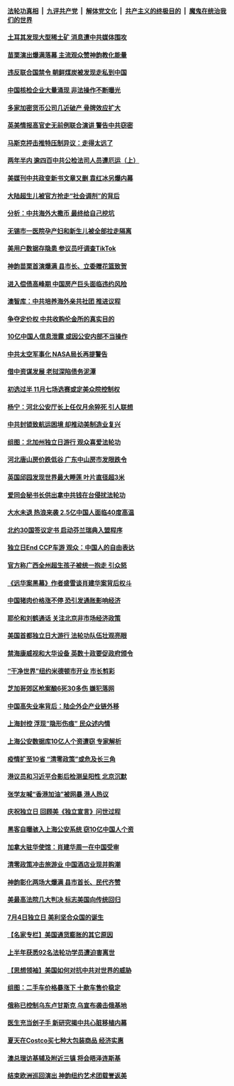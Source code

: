 ####  [法轮功真相](../../../../basic/blob/master/README.md?t=07071631) &nbsp;|&nbsp; [九评共产党](../../../../9ping.md/blob/master/README.md?t=07071631) &nbsp;|&nbsp; [解体党文化](../../../../jtdwh.md/blob/master/README.md?t=07071631)  &nbsp;|&nbsp; [共产主义的终极目的](../../../../gczydzjmd.md/blob/master/README.md?t=07071631) &nbsp;|&nbsp; [魔鬼在统治我们的世界](../../../../mgztzwmdsj.md/blob/master/README.md?t=07071631) 

#### [土耳其发现大型稀土矿 消息遭中共媒体围攻](../pages/nf4514/n13775425.md?t=07071631) 

#### [苗栗演出爆满落幕 主流观众赞神韵教化能量](../pages/nf4514/n13775260.md?t=07071631) 

#### [违反联合国禁令 朝鲜煤炭被发现走私到中国](../pages/nf4514/n13775248.md?t=07071631) 

#### [中国核检企业大量涌现 非法操作不断曝光](../pages/nf4514/n13775207.md?t=07071631) 

#### [多家加密货币公司几近破产 骨牌效应扩大](../pages/nf4514/n13775137.md?t=07071631) 

#### [英美情报高官史无前例联合演讲 警告中共窃密](../pages/nf4514/n13775046.md?t=07071631) 

#### [马斯克抨击推特压制异议：走得太远了](../pages/nf4514/n13774952.md?t=07071631) 

#### [两年半内 逾四百中共公检法司人员遭厄运（上）](../pages/nf4514/n13767733.md?t=07071631) 

#### [美媒刊中共政变新书文章又删 袁红冰另爆内幕](../pages/nf4514/n13774840.md?t=07071631) 

#### [大陆超生儿被官方抢走“社会调剂”的背后](../pages/nf4514/n13774832.md?t=07071631) 

#### [分析：中共海外大撒币 最终给自己挖坑](../pages/nf4514/n13774335.md?t=07071631) 

#### [无锡市一医院孕产妇和新生儿被全部拉走隔离](../pages/nf4514/n13774701.md?t=07071631) 

#### [美用户数据存隐患 参议员吁调查TikTok](../pages/nf4514/n13774633.md?t=07071631) 

#### [神韵苗栗首演爆满 县市长、立委赠花篮致贺](../pages/nf4514/n13774377.md?t=07071631) 

#### [进入偿债高峰期 中国房产巨头面临违约风险](../pages/nf4514/n13774314.md?t=07071631) 

#### [澳智库：中共培养海外亲共社团 推进议程](../pages/nf4514/n13774482.md?t=07071631) 

#### [争夺定价权 中共收购伦金所的真实目的](../pages/nf4514/n13774609.md?t=07071631) 

#### [10亿中国人信息泄露 或因公安内部不当操作](../pages/nf4514/n13774417.md?t=07071631) 

#### [中共太空军事化 NASA局长再提警告](../pages/nf4514/n13774393.md?t=07071631) 

#### [借中资谋发展 老挝深陷债务泥潭](../pages/nf4514/n13774386.md?t=07071631) 

#### [初选过半 11月七场选赛或定美众院控制权](../pages/nf4514/n13774132.md?t=07071631) 

#### [杨宁：河北公安厅长上任仅月余猝死 引人联想](../pages/nf4514/n13774162.md?t=07071631) 

#### [中共封锁致航运困境 却推动美制造业复兴](../pages/nf4514/n13774161.md?t=07071631) 

#### [组图：北加州独立日游行 观众喜爱法轮功](../pages/nf4514/n13773826.md?t=07071631) 

#### [河北唐山房价跌低谷 广东中山房市发限跌令](../pages/nf4514/n13774050.md?t=07071631) 

#### [英国邱园发现世界最大睡莲 叶片直径超3米](../pages/nf4514/n13773888.md?t=07071631) 

#### [爱同会秘书长供出拿中共钱在台侵扰法轮功](../pages/nf4514/n13773953.md?t=07071631) 

#### [大水未退 热浪来袭 2.5亿中国人面临40度高温](../pages/nf4514/n13774061.md?t=07071631) 

#### [北约30国签议定书 启动芬兰瑞典入盟程序](../pages/nf4514/n13774090.md?t=07071631) 

#### [独立日End CCP车游 观众：中国人的自由表达](../pages/nf4514/n13773889.md?t=07071631) 

#### [官方称广西全州超生孩子被统一抱走 引众怒](../pages/nf4514/n13773980.md?t=07071631) 

#### [《远华案黑幕》作者盛雪谈肖建华案背后权斗](../pages/nf4514/n13773995.md?t=07071631) 

#### [中国猪肉价格涨不停 恐引发通胀影响经济](../pages/nf4514/n13773973.md?t=07071631) 

#### [耶伦和刘鹤通话 关注北京非市场经济政策](../pages/nf4514/n13773808.md?t=07071631) 

#### [美国首都独立日大游行 法轮功队伍壮观亮眼](../pages/nf4514/n13773555.md?t=07071631) 

#### [禁海康威视和大华设备 英数十政要促政府颁令](../pages/nf4514/n13773576.md?t=07071631) 

#### [“干净世界”纽约米德顿市开业 市长剪彩](../pages/nf4514/n13773472.md?t=07071631) 

#### [芝加哥郊区枪案酿6死30多伤 嫌犯落网](../pages/nf4514/n13773480.md?t=07071631) 

#### [中国高失业率背后：陆企外企产业链外移](../pages/nf4514/n13773429.md?t=07071631) 

#### [上海封控 浮现“隐形伤痕” 民众述内情](../pages/nf4514/n13773324.md?t=07071631) 

#### [上海公安数据库10亿人个资遭窃 专家解析](../pages/nf4514/n13773437.md?t=07071631) 

#### [疫情扩至10省 “清零政策”或危及长三角](../pages/nf4514/n13773328.md?t=07071631) 

#### [港议员和习近平合影后检测呈阳性 北京沉默](../pages/nf4514/n13773479.md?t=07071631) 

#### [张学友喊“香港加油”被网暴 港人热议](../pages/nf4514/n13773082.md?t=07071631) 

#### [庆祝独立日 回顾美《独立宣言》问世过程](../pages/nf4514/n13772894.md?t=07071631) 

#### [黑客自曝骇入上海公安系统 窃10亿中国人个资](../pages/nf4514/n13773395.md?t=07071631) 

#### [加拿大驻华使馆：肖建华周一在中国受审](../pages/nf4514/n13773185.md?t=07071631) 

#### [清零政策冲击旅游业 中国酒店业现并购潮](../pages/nf4514/n13773142.md?t=07071631) 

#### [神韵彰化两场大爆满 县市首长、民代齐赞](../pages/nf4514/n13773008.md?t=07071631) 

#### [美最高法院几大判决 标志美国向传统回归](../pages/nf4514/n13770968.md?t=07071631) 

#### [7月4日独立日 美利坚合众国的诞生](../pages/nf4514/n13772785.md?t=07071631) 

#### [【名家专栏】美国通货膨胀的其它原因](../pages/nf4514/n13772617.md?t=07071631) 

#### [上半年获悉92名法轮功学员遭迫害离世](../pages/nf4514/n13772701.md?t=07071631) 

#### [【思想领袖】美国如何对抗中共对世界的威胁](../pages/nf4514/n13751729.md?t=07071631) 

#### [组图：二手车价格暴涨下 十款车售价稳定](../pages/nf4514/n13768072.md?t=07071631) 

#### [俄称已控制乌东卢甘斯克 乌宣布袭击俄基地](../pages/nf4514/n13772765.md?t=07071631) 

#### [医生充当刽子手 新研究揭中共心脏移植内幕](../pages/nf4514/n13772291.md?t=07071631) 

#### [夏天在Costco买七种大包装商品 经济实惠](../pages/nf4514/n13762553.md?t=07071631) 

#### [澳总理访基辅及附近三镇 将会晤泽连斯基](../pages/nf4514/n13772696.md?t=07071631) 

#### [结束欧洲巡回演出 神韵纽约艺术团载誉返美](../pages/nf4514/n13772462.md?t=07071631) 

